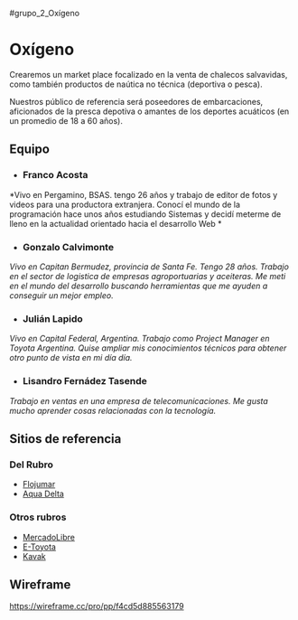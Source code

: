 #grupo_2_Oxígeno



# Oxígeno



Crearemos un market place focalizado en la venta de chalecos salvavidas, como también productos de naútica no técnica (deportiva o pesca).

Nuestros público de referencia será poseedores de embarcaciones, aficionados de la presca depotiva o amantes de los deportes acuáticos (en un promedio de 18 a 60 años).



## Equipo

- ### Franco Acosta 
*Vivo en Pergamino, BSAS. tengo 26 años y trabajo de editor de fotos y videos para una productora extranjera. Conocí el mundo de la programación hace unos años estudiando Sistemas y decidí meterme de lleno en la actualidad orientado hacia el desarrollo Web *
- ### Gonzalo Calvimonte
*Vivo en Capitan Bermudez, provincia de Santa Fe. Tengo 28 años. Trabajo en el sector de logistica de empresas agroportuarias y aceiteras. Me meti en el mundo del desarrollo buscando herramientas que me ayuden a conseguir un mejor empleo.*
- ### Julián Lapido
*Vivo en Capital Federal, Argentina. Trabajo como Project Manager en Toyota Argentina. Quise ampliar mis conocimientos técnicos para obtener otro punto de vista en mi día día.*
- ### Lisandro Fernádez Tasende
*Trabajo en ventas en una empresa de telecomunicaciones. Me gusta mucho aprender cosas relacionadas con la tecnología.*














## Sitios de referencia

### Del Rubro
 - [Flojumar](https://www.flojumar.com/)
 - [Aqua Delta](https://www.aquadelta.com.ar/marca/aquafloat.html)

### Otros rubros
 - [MercadoLibre](https://www.mercadolibre.com.ar/)
 - [E-Toyota](https://e.toyota.com.ar/inventory)
 - [Kavak](https://www.kavak.com/ar)
 
 
 
 
 
 ## Wireframe
 
 https://wireframe.cc/pro/pp/f4cd5d885563179
 
 


